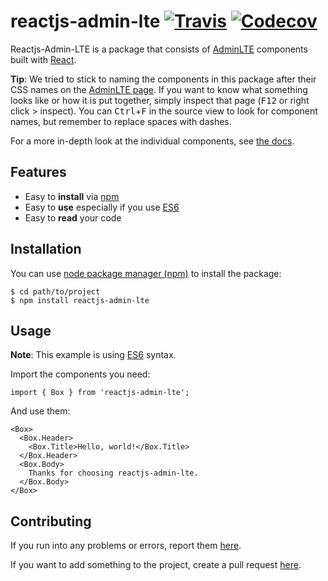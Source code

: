 reactjs-admin-lte [![Travis][build-badge]][build] [![Codecov][codecov-badge]][codecov]
=================

Reactjs-Admin-LTE is a package that consists of [AdminLTE][adminlte] components built with [React][react].

__Tip__: We tried to stick to naming the components in this package after their CSS names on the
[AdminLTE page][adminlte]. If you want to know what something looks like or how it is put together,
simply inspect that page (<kbd>F12</kbd> or right click > inspect). You can <kbd>Ctrl</kbd>+<kbd>F</kbd> in the source view to look for component names, but remember to replace spaces with dashes.

For a more in-depth look at the individual components, see [the docs](docs/README.md).

## Features

 - Easy to __install__ via [npm][npm]
 - Easy to __use__ especially if you use [ES6][es6]
 - Easy to __read__ your code

## Installation

You can use [node package manager (npm)][npm] to install the package:

    $ cd path/to/project
    $ npm install reactjs-admin-lte

## Usage
__Note__: This example is using [ES6][es6] syntax.

Import the components you need:

    import { Box } from 'reactjs-admin-lte';

And use them:

    <Box>
      <Box.Header>
        <Box.Title>Hello, world!</Box.Title>
      </Box.Header>
      <Box.Body>
        Thanks for choosing reactjs-admin-lte.
      </Box.Body>
    </Box>

## Contributing

If you run into any problems or errors, report them [here][gh-issues].

If you want to add something to the project, create a pull request [here][gh-pr].

[adminlte]: https://almsaeedstudio.com/preview
[react]: http://facebook.github.io/react/
[npm]: https://www.npmjs.com/
[es6]: http://es6-features.org/
[gh-issues]: https://github.com/jonmpqts/reactjs-admin-lte/issues
[gh-pr]: https://github.com/jonmpqts/reactjs-admin-lte/pulls

[build-badge]: https://travis-ci.org/jonmpqts/reactjs-admin-lte.svg?branch=master
[build]: https://travis-ci.org/jonmpqts/reactjs-admin-lte

[codecov-badge]: https://codecov.io/gh/jonmpqts/reactjs-admin-lte/branch/master/graph/badge.svg
[codecov]: https://codecov.io/gh/jonmpqts/reactjs-admin-lte
